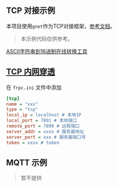 ## TCP 对接示例

本项目使用`gnet`作为TCP对接框架，[参考文档](https://github.com/panjf2000/gnet)。

> 本示例代码仅供参考。

[ASCII字符串到16进制在线转换工具](https://coding.tools/cn/ascii-to-hex)

## [TCP 内网穿透](https://github.com/fatedier/frp)
在 ``frpc.ini`` 文件中添加
```ini
[tcp]
name = "xxx"
type = "tcp"
local_ip = localhost # 本地IP
local_port = 7891 # 本地端口
remote_port = 7890 # 远程端口
server_addr = xxxx # 服务器地址
server_port = xxx # 服务器端口号
token = xxxx # token
```

## MQTT 示例

> 暂不提供


